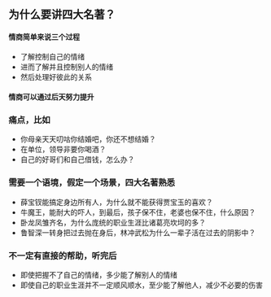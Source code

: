 ## 为什么要讲四大名著？
#### 情商简单来说三个过程
- 了解控制自己的情绪
- 进而了解并且控制别人的情绪
- 然后处理好彼此的关系
#### 情商可以通过后天努力提升
### 痛点，比如
- 你母亲天天叨咕你结婚吧，你还不想结婚？
- 在单位，领导非要你喝酒？
- 自己的好哥们和自己借钱，怎么办？
### 需要一个语境，假定一个场景，四大名著熟悉
- 薛宝钗能搞定身边所有人，为什么就不能获得贾宝玉的喜欢？
- 牛魔王，能耐大的吓人，到最后，孩子保不住，老婆也保不住，什么原因？
- 卧龙凤雏齐名，为什么庞统的职业生涯比诸葛亮坎坷的多？
- 鲁智深一转身把过去抛在身后，林冲武松为什么一辈子活在过去的阴影中？

### 不一定有直接的帮助，听完后
- 即使把握不了自己的情绪，多少能了解别人的情绪
- 即使自己的职业生涯并不一定顺风顺水，至少能了解他人，减少不必要的伤害
